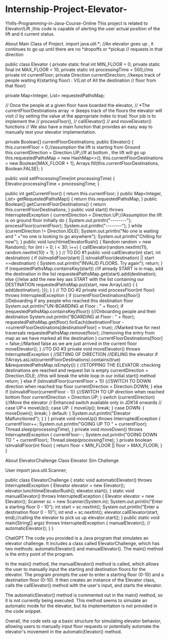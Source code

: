 # Internship-Project-Elevator-

Yhills-Programming-in-Java-Course-Online
This project is related to Elevator/Lift ,this code is capable of alerting the user actual position of the lift and it current status.

About Main Class of Project.
import java.util.*; //An elevator goes up , it continues to go up until there are no *dropoffs or *pickup // requests in that direction

public class Elevator { private static final int MIN_FLOOR = 0; private static final int MAX_FLOOR = 10; private static int processingTime = 500;//ms private int currentFloor; private Direction currentDirection; //keeps track of people waiting K(starting floor) : V(List of All the destination // floor from that floor)

private Map<Integer, List> requestedPathsMap;

// Once the people at a given floor have boarded the elevator, // *The currentFloorDestinations array -> (keeps track of the floors the elevator will visit // by setting the value at the appropriate index to true) Your job is to implement the // processFloor(), // callElevator() // and moveElevator() functions // We also have a main function that provides an easy way to manually test your elevator implementation.

private Boolean[] currentFloorDestinations; public Elevator() { this.currentFloor = 0;//assumption the lift is starting from Ground this.currentDirection = Direction.UP;//If at bottom , the lift will go up this.requestedPathsMap = new HashMap<>(); this.currentFloorDestinations = new Boolean[MAX_FLOOR + 1]; Arrays.fill(this.currentFloorDestinations, Boolean.FALSE); }

public void setProcessingTime(int processingTime) { Elevator.processingTime = processingTime; }

public int getCurrentFloor() 
{
   return this.currentFloor;
}
public Map<Integer, List<Integer>> getRequestedPathsMap() 
{
 return this.requestedPathsMap;
}
public Boolean[] getCurrentFloorDestinations() 
{
    return this.currentFloorDestinations;
}
public void start() throws InterruptedException 
{
currentDirection = Direction.UP;//Assumption the lift is on ground floor initially
do 
{
    System.out.println("--------");
    processFloor(currentFloor);
    System.out.println("--------");
} 
while (currentDirection != Direction.IDLE);
    System.out.println("No one is waiting and " +"no one is looking to go anywhere");
    System.out.println("Chilling for now");
}
public void lunchtimeElevatorRush() 
{
    Random random = new Random();
    for (int i = 0; i < 30; i++) 
    {
    callElevator(random.nextInt(11),
    random.nextInt(10) + 1);
}
}
// TO DO #1 public void callElevator(int start, int destination) { if (isInvalidFloor(start) || isInvalidFloor(destination) || start ==destination) { System.out.println("INVALID FLOORS. Try again"); return; } if (requestedPathsMap.containsKey(start)) //if already START is in map, add the destination in the list requestedPathsMap.get(start).add(destination); else {//else add the new key aas START with the list containing our DESTINATION requestedPathsMap.put(start, new ArrayList() { { add(destination); }}); } } // TO DO #2 private void processFloor(int floor) throws InterruptedException { if (currentFloorDestinations[floor]) //Deboarding if any people who reached this destination floor System.out.println("UN-BOARDING at Floor : " + floor); if (requestedPathsMap.containsKey(floor)) {//Onboarding people and their destination System.out.println("BOARDING at Floor : " + floor); requestedPathsMap.get(floor).forEach(destinationFloor ->currentFloorDestinations[destinationFloor] = true); //Marked true for next traversals requestedPathsMap.remove(floor); //removing the entry from map as we have marked all the destination } currentFloorDestinations[floor] = false;//Marked false as we are just arrived in the current floor moveElevator(); } //TO DO #3 private void moveElevator() throws InterruptedException { //SETIING OF DIRECTION //IDELING the elevator if (!Arrays.asList(currentFloorDestinations).contains(true) &&requestedPathsMap.isEmpty()) { //STOPPING THE ELEVATOR :checking destinations are reached and request list is empty currentDirection = Direction.IDLE; //this will break the while loop in our initial start() method return; } else if (isInvalidFloor(currentFloor + 1)) {//SWITCH TO DOWN direction when reached top floor currentDirection = Direction.DOWN; } else if (isInvalidFloor(currentFloor - 1)) {//SWITCH TO UP direction when reached bottom floor currentDirection = Direction.UP; } switch (currentDirection) {//Move the elevator // Enhanced switch available only in JDK14 onwards // case UP-> moveUp(); case UP: { moveUp(); break; } case DOWN: { moveDown(); break; } default: { System.out.println("Elevator Malfunctioned"); } } } private void moveUp() throws InterruptedException { currentFloor++; System.out.println("GOING UP TO " + currentFloor); Thread.sleep(processingTime); } private void moveDown() throws InterruptedException { currentFloor--; System.out.println("GOING DOWN TO " + currentFloor); Thread.sleep(processingTime); } private boolean isInvalidFloor(int floor) { return floor < MIN_FLOOR || floor > MAX_FLOOR; } }

About ElevatorChallenge Class
Elevator Sim Challenge

User import java.util.Scanner;

public class ElevatorChallenge { static void automaticElevator() throws InterruptedException { Elevator elevator = new Elevator(); elevator.lunchtimeElevatorRush(); elevator.start(); } static void manualElevator() throws InterruptedException { Elevator elevator = new Elevator(); Scanner sc = new Scanner(System.in); System.out.println("Enter a starting floor 0 - 10"); int start = sc.nextInt(); System.out.println("Enter a destination floor 0 - 10"); int end = sc.nextInt(); elevator.callElevator(start, end);//calling the elevator to pick us up elevator.start(); } public static void main(String[] args) throws InterruptedException { manualElevator(); // automaticElevator(); } }

ChatGPT The code you provided is a Java program that simulates an elevator challenge. It includes a class called ElevatorChallenge, which has two methods: automaticElevator() and manualElevator(). The main() method is the entry point of the program.

In the main() method, the manualElevator() method is called, which allows the user to manually input the starting and destination floors for the elevator. The program prompts the user to enter a starting floor (0-10) and a destination floor (0-10). It then creates an instance of the Elevator class, calls the callElevator() method with the user's input, and starts the elevator.

The automaticElevator() method is commented out in the main() method, so it is not currently being executed. This method seems to simulate an automatic mode for the elevator, but its implementation is not provided in the code snippet.

Overall, the code sets up a basic structure for simulating elevator behavior, allowing users to manually input floor requests or potentially automate the elevator's movement in the automaticElevator() method.
